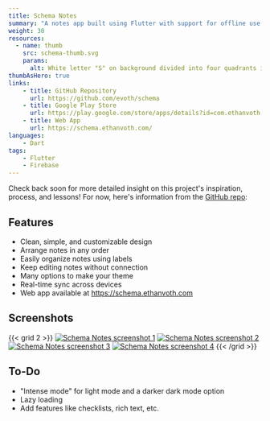 ```yaml
---
title: Schema Notes
summary: "A notes app built using Flutter with support for offline use and real-time syncing across devices"
weight: 30
resources:
  - name: thumb
    src: schema-thumb.svg
    params:
      alt: White letter "S" on background divided into four quadrants in different shades of blue.
thumbAsHero: true
links:
    - title: GitHub Repository
      url: https://github.com/evoth/schema
    - title: Google Play Store
      url: https://play.google.com/store/apps/details?id=com.ethanvoth.schema
    - title: Web App
      url: https://schema.ethanvoth.com/
languages:
    - Dart
tags:
    - Flutter
    - Firebase
---
```


Check back soon for more detailed insight on this project's inspiration, process, and lessons! For now, here's information from the [GitHub repo](https://github.com/evoth/schema):

## Features
- Clean, simple, and customizable design
- Arrange notes in any order
- Easily organize notes using labels
- Keep editing notes without connection
- Many options to make your theme
- Real-time sync across devices
- Web app available at https://schema.ethanvoth.com

## Screenshots
{{< grid 2 >}}
[![Schema Notes screenshot 1](screenshots/png/phone_screenshot_1.png)](screenshots/png/phone_screenshot_1.png)
[![Schema Notes screenshot 2](screenshots/png/phone_screenshot_2.png)](screenshots/png/phone_screenshot_2.png)
[![Schema Notes screenshot 3](screenshots/png/phone_screenshot_3.png)](screenshots/png/phone_screenshot_3.png)
[![Schema Notes screenshot 4](screenshots/png/phone_screenshot_4.png)](screenshots/png/phone_screenshot_4.png)
{{< /grid >}}

## To-Do
- "Intense mode" for light mode and a darker dark mode option
- Lazy loading
- Add features like checklists, rich text, etc.